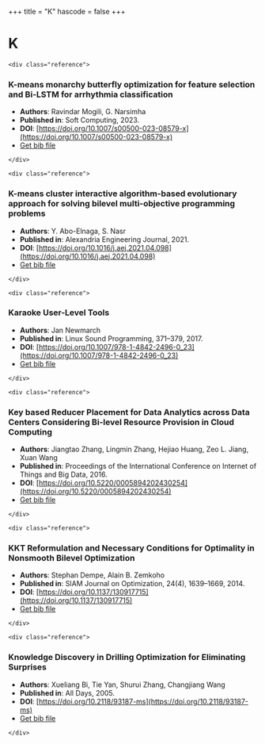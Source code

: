 <!--
File generated by bibs-to-md.jl
-->
+++
title = "K"
hascode = false
+++

# K
~~~
<div class="reference">
~~~
### K-means monarchy butterfly optimization for feature selection and Bi-LSTM for arrhythmia classification
- **Authors**: Ravindar Mogili, G. Narsimha
- **Published in**: Soft Computing, 2023.
- **DOI**: [https://doi.org/10.1007/s00500-023-08579-x](https://doi.org/10.1007/s00500-023-08579-x)
- [Get bib file](/bib-files/K/2023_20.bib)
~~~
</div>
~~~
~~~
<div class="reference">
~~~
### K-means cluster interactive algorithm-based evolutionary approach for solving bilevel multi-objective programming problems
- **Authors**: Y. Abo-Elnaga, S. Nasr
- **Published in**: Alexandria Engineering Journal, 2021.
- **DOI**: [https://doi.org/10.1016/j.aej.2021.04.098](https://doi.org/10.1016/j.aej.2021.04.098)
- [Get bib file](/bib-files/K/Abo_Elnaga_2021_57.bib)
~~~
</div>
~~~
~~~
<div class="reference">
~~~
### Karaoke User-Level Tools
- **Authors**: Jan Newmarch
- **Published in**: Linux Sound Programming, 371–379, 2017.
- **DOI**: [https://doi.org/10.1007/978-1-4842-2496-0_23](https://doi.org/10.1007/978-1-4842-2496-0_23)
- [Get bib file](/bib-files/K/Newmarch_2017_67.bib)
~~~
</div>
~~~
~~~
<div class="reference">
~~~
### Key based Reducer Placement for Data Analytics across Data Centers Considering Bi-level Resource Provision in Cloud Computing
- **Authors**: Jiangtao Zhang, Lingmin Zhang, Hejiao Huang, Zeo L. Jiang, Xuan Wang
- **Published in**: Proceedings of the International Conference on Internet of Things and Big Data, 2016.
- **DOI**: [https://doi.org/10.5220/0005894202430254](https://doi.org/10.5220/0005894202430254)
- [Get bib file](/bib-files/K/Zhang_2016_376.bib)
~~~
</div>
~~~
~~~
<div class="reference">
~~~
### KKT Reformulation and Necessary Conditions for Optimality in Nonsmooth Bilevel Optimization
- **Authors**: Stephan Dempe, Alain B. Zemkoho
- **Published in**: SIAM Journal on Optimization, 24(4), 1639–1669, 2014.
- **DOI**: [https://doi.org/10.1137/130917715](https://doi.org/10.1137/130917715)
- [Get bib file](/bib-files/K/Dempe_2014_190.bib)
~~~
</div>
~~~
~~~
<div class="reference">
~~~
### Knowledge Discovery in Drilling Optimization for Eliminating Surprises
- **Authors**: Xueliang Bi, Tie Yan, Shurui Zhang, Changjiang Wang
- **Published in**: All Days, 2005.
- **DOI**: [https://doi.org/10.2118/93187-ms](https://doi.org/10.2118/93187-ms)
- [Get bib file](/bib-files/K/Bi_2005_314.bib)
~~~
</div>
~~~


